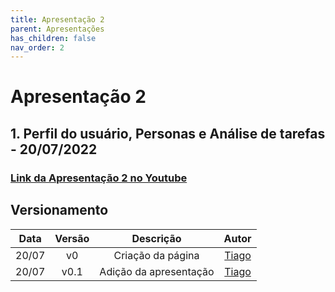 ```yaml
---
title: Apresentação 2
parent: Apresentações
has_children: false
nav_order: 2
---
```


# Apresentação 2

## 1. Perfil do usuário, Personas e Análise de tarefas - 20/07/2022

### [Link da Apresentação 2 no Youtube](https://youtu.be/EIhvihcSXU4)

## Versionamento

| Data  | Versão |       Descrição        |                 Autor                  |
| :---: | :----: | :--------------------: | :------------------------------------: |
| 20/07 |   v0   |   Criação da página    | [Tiago](https://github.com/TiagoBuson) |
| 20/07 |  v0.1  | Adição da apresentação | [Tiago](https://github.com/TiagoBuson) |
